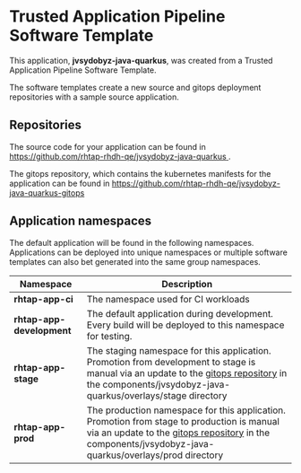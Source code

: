 # Trusted Application Pipeline Software Template

This application, **jvsydobyz-java-quarkus**, was created from a Trusted Application Pipeline Software Template.

The software templates create a new source and gitops deployment repositories with a sample source application. 

## Repositories

The source code for your application can be found in [https://github.com/rhtap-rhdh-qe/jvsydobyz-java-quarkus ](https://github.com/rhtap-rhdh-qe/jvsydobyz-java-quarkus ).
 
The gitops repository, which contains the kubernetes manifests for the application can be found in 
[https://github.com/rhtap-rhdh-qe/jvsydobyz-java-quarkus-gitops ](https://github.com/rhtap-rhdh-qe/jvsydobyz-java-quarkus-gitops ) 

## Application namespaces 

The default application will be found in the following namespaces. Applications can be deployed into unique namespaces or multiple software templates can also bet generated into the same group namespaces.  

|  Namespace   |  Description   |  
| -------- | -------- |
| **rhtap-app-ci** | The namespace used for CI workloads |
| **rhtap-app-development** | The default application during development. Every build will be deployed to this namespace for testing. |
| **rhtap-app-stage** | The staging namespace for this application. Promotion from development to stage is manual via an update to the [gitops repository](https://github.com/rhtap-rhdh-qe/jvsydobyz-java-quarkus-gitops ) in the components/jvsydobyz-java-quarkus/overlays/stage directory |
| **rhtap-app-prod** | The production namespace for this application. Promotion from stage to production is manual via an update to the [gitops repository](https://github.com/rhtap-rhdh-qe/jvsydobyz-java-quarkus-gitops ) in the components/jvsydobyz-java-quarkus/overlays/prod directory |